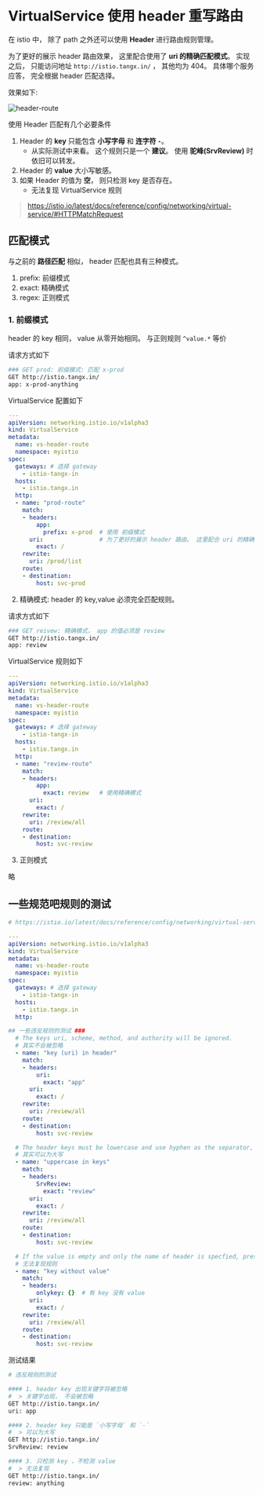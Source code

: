 # VirtualService 使用 header 重写路由

在 istio 中， 除了 path 之外还可以使用 **Header** 进行路由规则管理。

为了更好的展示 header 路由效果， 这里配合使用了 **uri 的精确匹配模式**。 实现之后， 只能访问地址 `http://istio.tangx.in/` ， 其他均为 404。 具体哪个服务应答， 完全根据 header 匹配选择。

效果如下:

![header-route](./img/08/08-header-route.png)

使用 Header 匹配有几个必要条件

1. Header 的 **key** 只能包含 **小写字母** 和 **连字符 `-`**。
    + 从实际测试中来看。 这个规则只是一个 **建议**。 使用 **驼峰(SrvReview)** 时依旧可以转发。
2. Header 的 **value** 大小写敏感。
3. 如果 Header 的值为 **空**， 则只检测 key 是否存在。
    + 无法复现 VirtualService 规则

> https://istio.io/latest/docs/reference/config/networking/virtual-service/#HTTPMatchRequest


## 匹配模式

与之前的 **路径匹配** 相似，  header 匹配也具有三种模式。

1. prefix: 前缀模式
2. exact: 精确模式
3. regex: 正则模式
### 1. 前缀模式

header 的 key 相同， value 从零开始相同。 与正则规则 `^value.*` 等价

请求方式如下

```bash
### GET prod: 前缀模式: 匹配 x-prod
GET http://istio.tangx.in/
app: x-prod-anything
```

VirtualService 配置如下

```yaml
---
apiVersion: networking.istio.io/v1alpha3
kind: VirtualService
metadata:
  name: vs-header-route
  namespace: myistio
spec:
  gateways: # 选择 gateway
    - istio-tangx-in
  hosts:
    - istio.tangx.in
  http:
  - name: "prod-route"
    match:
    - headers:
        app:
          prefix: x-prod  # 使用 前缀模式
      uri:                # 为了更好的展示 header 路由。 这里配合 uri 的精确匹配模式
        exact: /
    rewrite:
      uri: /prod/list
    route:
    - destination:
        host: svc-prod

```


2. 精确模式: header 的 key,value 必须完全匹配规则。

请求方式如下

```bash
### GET reivew: 精确模式， app 的值必须是 review
GET http://istio.tangx.in/
app: review
```

VirtualService 规则如下

```yaml
---
apiVersion: networking.istio.io/v1alpha3
kind: VirtualService
metadata:
  name: vs-header-route
  namespace: myistio
spec:
  gateways: # 选择 gateway
    - istio-tangx-in
  hosts:
    - istio.tangx.in
  http:
  - name: "review-route"
    match:
    - headers:
        app:
          exact: review   # 使用精确模式
      uri:
        exact: /
    rewrite:
      uri: /review/all
    route:
    - destination:
        host: svc-review
```

3. 正则模式

略



## 一些规范吧规则的测试


```yaml
# https://istio.io/latest/docs/reference/config/networking/virtual-service/#HTTPMatchRequest

---
apiVersion: networking.istio.io/v1alpha3
kind: VirtualService
metadata:
  name: vs-header-route
  namespace: myistio
spec:
  gateways: # 选择 gateway
    - istio-tangx-in
  hosts:
    - istio.tangx.in
  http:

## 一些违反规则的测试 ###
  # The keys uri, scheme, method, and authority will be ignored.
  # 其实不会被忽略
  - name: "key (uri) in header"
    match:
    - headers:
        uri:    
          exact: "app"
      uri:
        exact: /
    rewrite:
      uri: /review/all
    route:
    - destination:
        host: svc-review

  # The header keys must be lowercase and use hyphen as the separator, e.g. x-request-id.
  # 其实可以为大写
  - name: "uppercase in keys"
    match:
    - headers:
        SrvReview:    
          exact: "review"
      uri:
        exact: /
    rewrite:
      uri: /review/all
    route:
    - destination:
        host: svc-review

  # If the value is empty and only the name of header is specfied, presence of the header is checked.
  # 无法复现规则
  - name: "key without value"
    match:
    - headers:
        onlykey: {}  # 有 key 没有 value
      uri:
        exact: /
    rewrite:
      uri: /review/all
    route:
    - destination:
        host: svc-review
```

测试结果

```bash
# 违反规则的测试

#### 1. header key 出现关键字将被忽略
#  > 关键字出现， 不会被忽略
GET http://istio.tangx.in/
uri: app

#### 2. header key 只能是 `小写字母` 和 `-`
#  > 可以为大写
GET http://istio.tangx.in/
SrvReview: review

#### 3. 只检测 key ，不检测 value
#  > 无法复现
GET http://istio.tangx.in/
review: anything
```